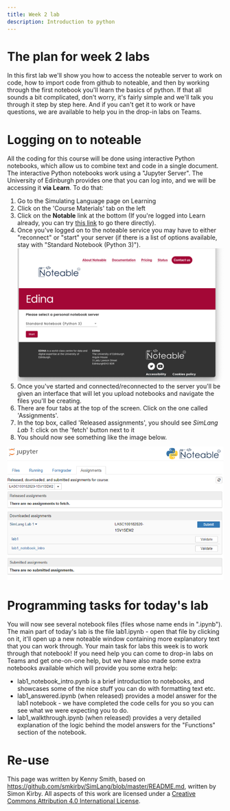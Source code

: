 ```yaml
---
title: Week 2 lab
description: Introduction to python
---
```


# The plan for week 2 labs

In this first lab we'll show you how to access the noteable server to work on code, how to import code from github to noteable, and then by working through the first notebook you'll learn the basics of python. If that all sounds a bit complicated, don't worry, it's fairly simple and we'll talk you through  it step by step here. And if you can't get it to work or have questions, we are available to help you in the drop-in labs on Teams.

# Logging on to noteable

All the coding for this course will be done using interactive Python notebooks, which allow us to combine text and code in a single document. The interactive Python notebooks work using a "Jupyter Server". The University of Edinburgh provides one that you can log into, and we will be accessing it **via Learn**.
To do that:

1. Go to the Simulating Language page on Learning
2. Click on the 'Course Materials' tab on the left
3. Click on the **Notable** link at the bottom (If you're logged into Learn already, you can try [this link](https://www.learn.ed.ac.uk/webapps/osc-BasicLTI-BB5d1b15b77a8ac/tool.jsp?course_id=_79953_1&content_id=_5614494_1) to go there directly).
4. Once you've logged on to the noteable service you may have to either "reconnect" or "start" your server (if there is a list of options available, stay with "Standard Notebook (Python 3)").
    ![noteable screenshot](images/lab1_noteable_screenshot.png)
5. Once you've started and connected/reconnected to the server you'll be given an interface that will let you upload notebooks and navigate the files you'll be creating.
6. There are four tabs at the top of the screen. Click on the one called 'Assignments'.
7. In the top box, called 'Released assignments', you should see *SimLang Lab 1*: click on the 'fetch' button next to it
8. You should now see something like the image below.

![noteable assignments screenshot](images/lab1_assignments.png)


# Programming tasks for today's lab

You will now see several notebook files (files whose name ends in ".ipynb"). The main part of today's lab is the file lab1.ipynb - open that file by clicking on it, it'll open up a new noteable window containing more explanatory text that you can work through. Your main task for labs this week is to work through that notebook! If you need help you can come to drop-in labs on Teams and get one-on-one help, but we have also made some extra notebooks available which will provide you some extra help:
- lab1_notebook_intro.pynb is a brief introduction to notebooks, and showcases some of the nice stuff you can do with formatting text etc.
- lab1_answered.ipynb (when released) provides a model answer for the lab1 notebook - we have completed the code cells for you so you can see what we were expecting you to do.
- lab1_walkthrough.ipynb (when released) provides a very detailed explanation of the logic behind the model answers for the "Functions" section of the notebook.

# Re-use

This page was written by Kenny Smith, based on https://github.com/smkirby/SimLang/blob/master/README.md, written by Simon Kirby. All aspects of this work are licensed under a [Creative Commons Attribution 4.0 International License](http://creativecommons.org/licenses/by/4.0/).
